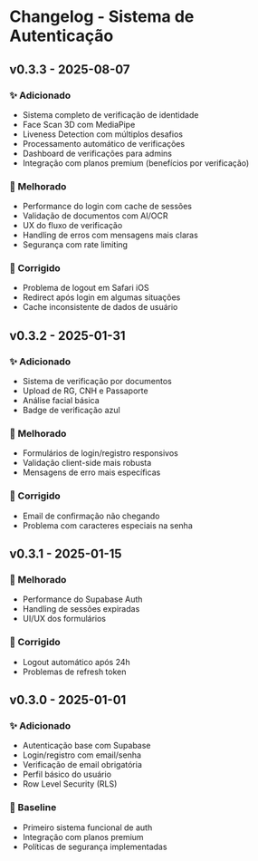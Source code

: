 # Changelog - Sistema de Autenticação

## v0.3.3 - 2025-08-07

### ✨ Adicionado
- Sistema completo de verificação de identidade
- Face Scan 3D com MediaPipe
- Liveness Detection com múltiplos desafios
- Processamento automático de verificações
- Dashboard de verificações para admins
- Integração com planos premium (benefícios por verificação)

### 🔧 Melhorado
- Performance do login com cache de sessões
- Validação de documentos com AI/OCR
- UX do fluxo de verificação
- Handling de erros com mensagens mais claras
- Segurança com rate limiting

### 🐛 Corrigido
- Problema de logout em Safari iOS
- Redirect após login em algumas situações
- Cache inconsistente de dados de usuário

## v0.3.2 - 2025-01-31

### ✨ Adicionado
- Sistema de verificação por documentos
- Upload de RG, CNH e Passaporte
- Análise facial básica
- Badge de verificação azul

### 🔧 Melhorado
- Formulários de login/registro responsivos
- Validação client-side mais robusta
- Mensagens de erro mais específicas

### 🐛 Corrigido
- Email de confirmação não chegando
- Problema com caracteres especiais na senha

## v0.3.1 - 2025-01-15

### 🔧 Melhorado
- Performance do Supabase Auth
- Handling de sessões expiradas
- UI/UX dos formulários

### 🐛 Corrigido
- Logout automático após 24h
- Problemas de refresh token

## v0.3.0 - 2025-01-01

### ✨ Adicionado
- Autenticação base com Supabase
- Login/registro com email/senha
- Verificação de email obrigatória
- Perfil básico do usuário
- Row Level Security (RLS)

### 🎯 Baseline
- Primeiro sistema funcional de auth
- Integração com planos premium
- Políticas de segurança implementadas